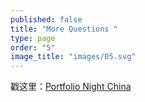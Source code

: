 ```yaml
---
published: false
title: "More Questions "
type: page
order: "5"
image_title: "images/05.svg"
---
```


戳这里：[Portfolio Night China](http://portfolionightchina.com/13/)
